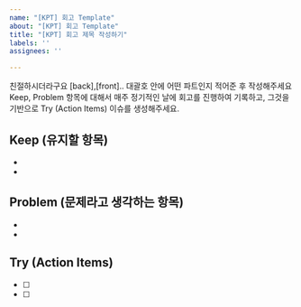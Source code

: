 ```yaml
---
name: "[KPT] 회고 Template"
about: "[KPT] 회고 Template"
title: "[KPT] 회고 제목 작성하기"
labels: ''
assignees: ''

---
```


친절하시더라구요
[back],[front]..  대괄호 안에 어떤 파트인지 적어준 후 작성해주세요
Keep, Problem 항목에 대해서 매주 정기적인 날에 회고를 진행하여 기록하고, 그것을 기반으로 Try (Action Items)  이슈를 생성해주세요.
 
 ## Keep (유지할 항목)
 * 
 * 
 
 ## Problem (문제라고 생각하는 항목)
 *
 * 
 
 ## Try (Action Items)
 * [ ] 
 * [ ]
